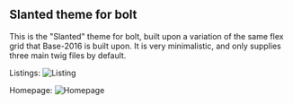 Slanted theme for bolt
----------------------

This is the "Slanted" theme for bolt, built upon a variation of the same flex grid that Base-2016 is built upon. It is very minimalistic, and only supplies three main twig files by default.

Listings:
![Listing](https://raw.githubusercontent.com/boltabandoned/bolt-theme-slanted/master/screenshots/listing.jpg "Listing")

Homepage:
![Homepage](https://raw.githubusercontent.com/boltabandoned/bolt-theme-slanted/master/screenshots/home.jpg "Homepage")
